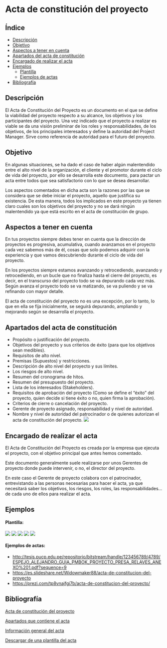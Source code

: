 # Acta de constitución del proyecto

## Índice
* [Descripción](#Descripción)
* [Objetivo](#Objetivo)
* [Aspectos a tener en cuenta](#Aspectos-a-tener-en-cuenta)
* [Apartados del acta de constitución](#Apartados-del-acta-de-constitución)
* [Encargado de realizar el acta](#Encargado-de-realizar-el-acta)
* [Ejemplos](#Ejemplos0)
    * [Plantilla](#Plantilla)
    * [Ejemplos de actas](#Ejemplos-de-actas)
* [Bibliografía](#Bibliografía)
## Descripción
El Acta de Constitución del Proyecto es un documento en el que se define la viabilidad del proyecto respecto a su alcance, los objetivos y los participantes del proyecto. Una vez indicado que el proyecto a realizar es viable se da una visión preliminar de los roles y responsabilidades, de los objetivos, de los principales interesados y define la autoridad del Project Manager. Sirve como referencia de autoridad para el futuro del proyecto.
## Objetivo
En algunas situaciones, se ha dado el caso de haber algún malentendido entre el alto nivel de la organización, el cliente y el promotor durante el ciclo de vida del proyecto, por ello se desarrolla este documento, para pactar un acta entre todos que sea satisfactorio con lo que se desea desarrollar.

Los aspectos comentados en dicha acta son la razones por las que se considera que se debe iniciar el proyecto, aquello que justifica su existencia. De esta manera, todos los implicados en este proyecto ya tienen claro cuales son los objetivos del proyecto y no se dará ningún malentendido ya que está escrito en el acta de constitución de grupo.

## Aspectos a tener en cuenta
En tus proyectos siempre debes tener en cuenta que la dirección de proyectos es progresiva, acumulativa, cuando avanzamos en el proyecto cada vez sabemos más de él, cosas que solo podemos adquirir con la experiencia y que vamos descubriendo durante el ciclo de vida del proyecto.

En los proyectos siempre estamos avanzando y retrocediendo, avanzando y retrocediendo, en un bucle que no finaliza hasta el cierre del proyecto, es decir, en el transcurso del proyecto todo se va depurando cada vez más. Según avanza el proyecto todo se va matizando, se va puliendo y se va refinando con mayor detalle.

El acta de constitución del proyecto no es una excepción, por lo tanto, lo que en ella se fija inicialmente, se seguirá depurando, ampliando y mejorando según se desarrolla el proyecto.

## Apartados del acta de constitución
* Propósito o justificación del proyecto.
* Objetivos del proyecto y sus criterios de éxito (para que los objetivos sean medibles).
* Requisitos de alto nivel.
* Premisas (Supuestos) y restricciones.
* Descripción de alto nivel del proyecto y sus límites.
* Los riesgos de alto nivel.
* Resumen del cronograma de hitos.
* Resumen del presupuesto del proyecto.
* Lista de los interesados (Stakeholders).
* Requisitos de aprobación del proyecto (Como se define el “éxito” del proyecto, quien decide si tiene éxito o no, quien firma la aprobación).
* Criterios de cierre o cancelación del proyecto.
* Gerente de proyecto asignado, responsabilidad y nivel de autoridad.
* Nombre y nivel de autoridad del patrocinador o de quienes autorizan el acta de constitución del proyecto.
![](https://i.imgur.com/Ev6qXxu.png)


## Encargado de realizar el acta
El Acta de Constitución del Proyecto es creada por la empresa que ejecuta el proyecto, con el objetivo principal que antes hemos comentado.

Este documento generalmente suele realizarse por unos Gerentes de proyecto donde puede intervenir, o no, el director del proyecto.

En este caso el Gerente de proyecto colabora con el patrocinador, entrevistando a las personas necesarias para hacer el acta, ya que necesitará saber los objetivos, los riesgos, los roles, las responsabilidades... de cada uno de ellos para realizar el acta.

## Ejemplos
#### Plantilla: 
![](https://i.imgur.com/VUdZ0UK.png)
![](https://i.imgur.com/ULPmE7S.png)
![](https://i.imgur.com/qINSoNN.png)
![](https://i.imgur.com/tb5u5xh.png)
![](https://i.imgur.com/Q9JKk7N.png)
#### Ejemplos de actas:
* http://tesis.pucp.edu.pe/repositorio/bitstream/handle/123456789/4789/ESPEJO_ALEJANDRO_GUIA_PMBOK_PROYECTO_PRESA_RELAVES_ANEXO%201.pdf?sequence=9
* https://es.slideshare.net/Widowmaker88/acta-de-constitucion-del-proyecto
* https://prezi.com/tp8vnajfgj7b/acta-de-constitucion-del-proyecto/

## Bibliografía
[Acta de constitución del proyecto](http://gestion-de-proyectos.gedpro.com/home/objetos/acta-de-constitucion-del-proyecto)

[Apartados que contiene el acta](http://www.pmoinformatica.com/2015/09/que-es-acta-de-proyecto.html)

[Información general del acta](https://uv-mdap.com/blog/como-hacer-una-acta-de-constitucion/)

[Descargar de una plantilla del acta](https://sites.google.com/site/oficinaproyectosinformatica/home/archivo/PMOInformatica%20Plantilla%20Acta%20de%20Proyecto.doc?attredirects=0&d=1)
